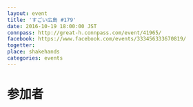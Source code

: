 ```yaml
---
layout: event
title: 'すごい広島 #179'
date: 2016-10-19 18:00:00 JST
connpass: http://great-h.connpass.com/event/41965/
facebook: https://www.facebook.com/events/333456333670819/
togetter:
place: shakehands
categories: events
---
```


# 参加者
